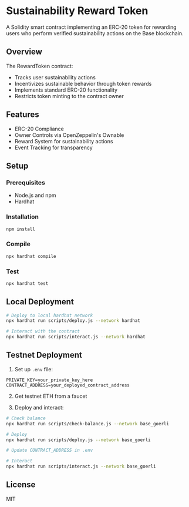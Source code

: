 # Sustainability Reward Token

A Solidity smart contract implementing an ERC-20 token for rewarding users who perform verified sustainability actions on the Base blockchain.

## Overview

The RewardToken contract:
- Tracks user sustainability actions
- Incentivizes sustainable behavior through token rewards
- Implements standard ERC-20 functionality
- Restricts token minting to the contract owner

## Features

- ERC-20 Compliance
- Owner Controls via OpenZeppelin's Ownable
- Reward System for sustainability actions
- Event Tracking for transparency

## Setup

### Prerequisites
- Node.js and npm
- Hardhat

### Installation
```bash
npm install
```

### Compile
```bash
npx hardhat compile
```

### Test
```bash
npx hardhat test
```

## Local Deployment

```bash
# Deploy to local hardhat network
npx hardhat run scripts/deploy.js --network hardhat

# Interact with the contract
npx hardhat run scripts/interact.js --network hardhat
```

## Testnet Deployment

1. Set up `.env` file:
```
PRIVATE_KEY=your_private_key_here
CONTRACT_ADDRESS=your_deployed_contract_address
```

2. Get testnet ETH from a faucet

3. Deploy and interact:
```bash
# Check balance
npx hardhat run scripts/check-balance.js --network base_goerli

# Deploy
npx hardhat run scripts/deploy.js --network base_goerli

# Update CONTRACT_ADDRESS in .env

# Interact
npx hardhat run scripts/interact.js --network base_goerli
```

## License

MIT 